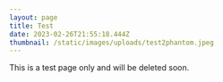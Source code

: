 ```yaml
---
layout: page
title: Test
date: 2023-02-26T21:55:18.444Z
thumbnail: /static/images/uploads/test2phantom.jpeg
---
```

T﻿his is a test page only and will be deleted soon.